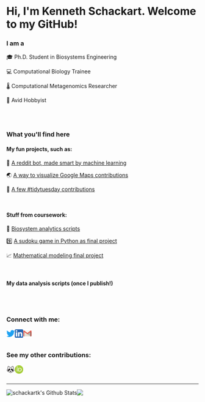 # Hi, I'm Kenneth Schackart. Welcome to my GitHub!

### I am a

🎓 Ph.D. Student in Biosystems Engineering

💻 Computational Biology Trainee

🌡️ Computational Metagenomics Researcher

🎇 Avid Hobbyist

<br />
<br />

### What you'll find here

#### My fun projects, such as:

🤖 [A reddit bot, made smart by machine learning](https://github.com/schackartk/tonkotsu_cop_bot)

🌏 [A way to visualize Google Maps contributions](https://github.com/schackartk/google_mapper)

📅 [A few #tidytuesday contributions](https://github.com/schackartk/student_loans)

<br />

#### Stuff from coursework:

🐍 [Biosystem analytics scripts](https://github.com/schackartk/biosys-analytics)

9️⃣ [A sudoku game in Python as final project](https://github.com/schackartk/Sudoku)

📈 [Mathematical modeling final project](https://github.com/schackartk/MATH585)

<br />

#### My data analysis scripts (once I publish!)

<br />
<br />

### Connect with me:

[<img align="left" alt="schackartk | Twitter" width="22px" img src="https://github.com/schackartk/schackartk/raw/master/assets/twitter.png" /> ][twitter]
[<img align="left" alt="schackartk | LinkedIn" width="22px" img src="https://github.com/schackartk/schackartk/raw/master/assets/linkedin.png" />][linkedin]
[<img align="left" alt="schackartk | Gmail" width="22px" img src="https://github.com/schackartk/schackartk/raw/master/assets/gmail.png" />][gmail]

<br />
<br />

### See my other contributions:

[<img align="left" alt="schackartk | protocols.io" width="22px" img src="https://github.com/schackartk/schackartk/raw/master/assets/protocols.png" />][protocols.io]
[<img align="left" alt="schackartk | ORCID iD" width="22px" img src="https://github.com/schackartk/schackartk/raw/master/assets/orcid.png" />][orcid]

<br />
<br />

---

<img align="left" alt="schackartk's Github Stats" src="https://github-readme-stats.vercel.app/api?username=schackartk&show_icons=true&hide_border=true&theme=vue&count_private=true" />
<img align = left" src="https://github-readme-stats.vercel.app/api/top-langs/?username=schackartk&hide_border=true&theme=vue" />

[twitter]: https://twitter.com/schackartk
[linkedin]: https://linkedin.com/in/kschackart
[gmail]: mailto:schackartk1@gmail.com
[training_grant]: https://cmmbs.arizona.edu/
[protocols.io]: https://www.protocols.io/researchers/kenneth-schackart/protocols
[orcid]: https://orcid.org/0000-0002-1658-3699
